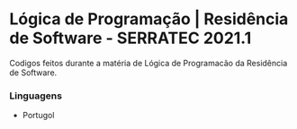 # Lógica de Programação | Residência de Software - SERRATEC 2021.1

Codigos feitos durante a matéria de Lógica de Programacão da Residência de Software.

### Linguagens

- Portugol
